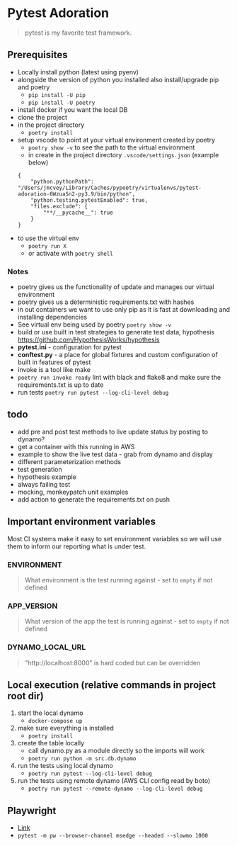 # Pytest Adoration

> pytest is my favorite test framework.

## Prerequisites

- Locally install python (latest using pyenv)
- alongside the version of python you installed also install/upgrade pip and poetry
    - `pip install -U pip`
    - `pip install -U poetry`
- install docker if you want the local DB
- clone the project
- in the project directory
    - `poetry install`
- setup vscode to point at your virtual environment created by poetry
    - `poetry show -v` to see the path to the virtual environment
    - in create in the project directory `.vscode/settings.json` (example below)
    ```
    {
        "python.pythonPath": "/Users/jmcvey/Library/Caches/pypoetry/virtualenvs/pytest-adoration-6WzuaSn2-py3.9/bin/python",
        "python.testing.pytestEnabled": true,
        "files.exclude": {
            "**/__pycache__": true
        }
    }
    ```
- to use the virtual env
    - `poetry run X`
    - or activate with `poetry shell`

### Notes

- poetry gives us the functionality of update and manages our virtual environment
- poetry gives us a deterministic requirements.txt with hashes
- in out containers we want to use only pip as it is fast at downloading and installing dependencies
- See virtual env being used by poetry `poetry show -v`
- build or use built in test strategies to generate test data, hypothesis https://github.com/HypothesisWorks/hypothesis
- **pytest.ini** - configuration for pytest
- **conftest.py** - a place for global fixtures and custom configuration of built in features of pytest
- invoke is a tool like make
- `poetry run invoke ready` lint with black and flake8 and make sure the requirements.txt is up to date
- run tests `poetry run pytest --log-cli-level debug`

## todo

- add pre and post test methods to live update status by posting to dynamo?
- get a container with this running in AWS
- example to show the live test data - grab from dynamo and display
- different parameterization methods
- test generation
- hypothesis example
- always failing test
- mocking, monkeypatch unit examples
- add action to generate the requirements.txt on push

## Important environment variables

Most CI systems make it easy to set environment variables so we will use them to inform our reporting what is under test.

### ENVIRONMENT

> What environment is the test running against - set to `empty` if not defined

### APP_VERSION

> What version of the app the test is running against - set to `empty` if not defined

### DYNAMO_LOCAL_URL

> "http://localhost:8000" is hard coded but can be overridden

## Local execution (relative commands in project root dir)

1. start the local dynamo
    - `docker-compose up`
2. make sure everything is installed
    - `poetry install`
3. create the table locally
    - call dynamo.py as a module directly so the imports will work
    - `poetry run python -m src.db.dynamo`
4. run the tests using local dynamo
    - `poetry run pytest --log-cli-level debug`
5. run the tests using remote dynamo (AWS CLI config read by boto)
    - `poetry run pytest --remote-dynamo --log-cli-level debug`

## Playwright

- [Link](https://github.com/microsoft/playwright-pytest#readme)
- `pytest -m pw --browser-channel msedge --headed --slowmo 1000`